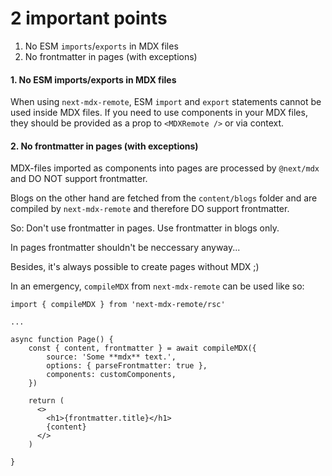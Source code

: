# 2 important points

1. No ESM `imports`/`exports` in MDX files
1. No frontmatter in pages (with exceptions)

#### 1. No ESM imports/exports in MDX files

When using `next-mdx-remote`, ESM `import` and `export` statements cannot be used inside MDX files. If you need to use components in your MDX files, they should be provided as a prop to `<MDXRemote />` or via context.

#### 2. No frontmatter in pages (with exceptions)

MDX-files imported as components into pages are processed by `@next/mdx` and DO NOT support frontmatter.

Blogs on the other hand are fetched from the `content/blogs` folder and are compiled by `next-mdx-remote` and therefore DO support frontmatter.

So:
Don't use frontmatter in pages. Use frontmatter in blogs only.

In pages frontmatter shouldn't be neccessary anyway...

Besides, it's always possible to create pages without MDX ;)

In an emergency, `compileMDX` from `next-mdx-remote` can be used like so:

```tsx
import { compileMDX } from 'next-mdx-remote/rsc'

...

async function Page() {
	const { content, frontmatter } = await compileMDX({
		source: 'Some **mdx** text.',
        options: { parseFrontmatter: true },
		components: customComponents,
	})

	return (
      <>
        <h1>{frontmatter.title}</h1>
        {content}
      </>
    )

}
```
